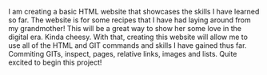 I am creating a basic HTML website that showcases the skills I have learned so far. The website is for some recipes that I have had laying around from my grandmother! This will be a great way to show her some love in the digital era. Kinda cheesy. With that, creating this website will allow me to use all of the HTML and GIT commands and skills I have gained thus far. Commiting GITs, inspect, pages, relative links, images and lists. Quite excited to begin this project!
